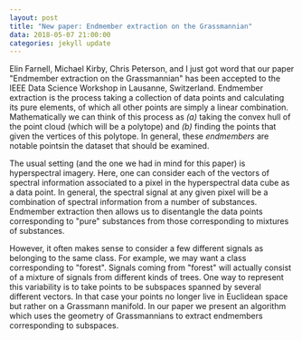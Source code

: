 ```yaml
---
layout: post
title: "New paper: Endmember extraction on the Grassmannian"
data: 2018-05-07 21:00:00
categories: jekyll update
---
```


Elin Farnell, Michael Kirby, Chris Peterson, and I just got word that our paper "Endmember extraction on the Grassmannian" has been accepted to the IEEE Data Science Workshop in Lausanne, Switzerland. Endmember extraction is the process taking a collection of data points and calculating its pure elements, of which all other points are simply a linear combination. Mathematically we can think of this process as *(a)* taking the convex hull of the point cloud (which will be a polytope) and *(b)* finding the points that given the vertices of this polytope. In general, these *endmembers* are notable pointsin the dataset that should be examined. 

The usual setting (and the one we had in mind for this paper) is hyperspectral imagery. Here, one can consider each of the vectors of spectral information associated to a pixel in the hyperspectral data cube as a data point. In general, the spectral signal at any given pixel will be a combination of spectral information from a number of substances. Endmember extraction then allows us to disentangle the data points corresponding to "pure" substances from those corresponding to mixtures of substances.

However, it often makes sense to consider a few different signals as belonging to the same class. For example, we may want a class corresponding to "forest". Signals coming from "forest" will actually consist of a mixture of signals from different kinds of trees. One way to represent this variability is to take points to be subspaces spanned by several different vectors. In that case your points no longer live in Euclidean space but rather on a Grassmann manifold. In our paper we present an algorithm which uses the geometry of Grassmannians to extract endmembers corresponding to subspaces.  

 
